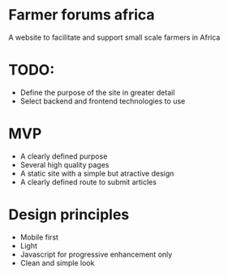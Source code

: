 # Farmer forums africa
A website to facilitate and support small scale farmers in Africa

# TODO:
- Define the purpose of the site in greater detail
- Select backend and frontend technologies to use

# MVP
- A clearly defined purpose
- Several high quality pages
- A static site with a simple but atractive design
- A clearly defined route to submit articles

# Design principles
- Mobile first
- Light
- Javascript for progressive enhancement only
- Clean and simple look
